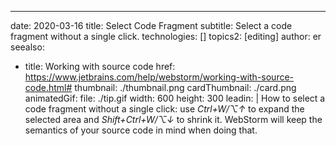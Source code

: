 ---
date: 2020-03-16
title: Select Code Fragment
subtitle: Select a code fragment without a single click.
technologies: []
topics2: [editing]
author: er
seealso:
- title: Working with source code
  href: https://www.jetbrains.com/help/webstorm/working-with-source-code.html#
thumbnail: ./thumbnail.png
cardThumbnail: ./card.png
animatedGif:
  file: ./tip.gif
  width: 600
  height: 300
leadin: |
  How to select a code fragment without a single click: use *Ctrl+W/⌥↑* to expand 
  the selected area and *Shift+Ctrl+W/⌥↓* to shrink it. WebStorm will keep the semantics 
  of your source code in mind when doing that. 
